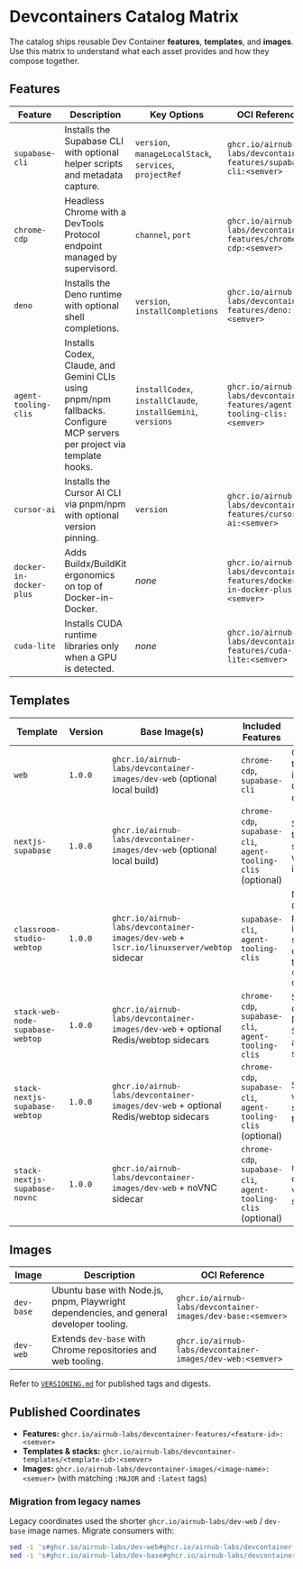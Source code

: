 # Devcontainers Catalog Matrix

The catalog ships reusable Dev Container **features**, **templates**, and **images**. Use this matrix to understand what each asset provides and how they compose together.

## Features

| Feature | Description | Key Options | OCI Reference |
| --- | --- | --- | --- |
| `supabase-cli` | Installs the Supabase CLI with optional helper scripts and metadata capture. | `version`, `manageLocalStack`, `services`, `projectRef` | `ghcr.io/airnub-labs/devcontainer-features/supabase-cli:<semver>` |
| `chrome-cdp` | Headless Chrome with a DevTools Protocol endpoint managed by supervisord. | `channel`, `port` | `ghcr.io/airnub-labs/devcontainer-features/chrome-cdp:<semver>` |
| `deno` | Installs the Deno runtime with optional shell completions. | `version`, `installCompletions` | `ghcr.io/airnub-labs/devcontainer-features/deno:<semver>` |
| `agent-tooling-clis` | Installs Codex, Claude, and Gemini CLIs using pnpm/npm fallbacks. Configure MCP servers per project via template hooks. | `installCodex`, `installClaude`, `installGemini`, `versions` | `ghcr.io/airnub-labs/devcontainer-features/agent-tooling-clis:<semver>` |
| `cursor-ai` | Installs the Cursor AI CLI via pnpm/npm with optional version pinning. | `version` | `ghcr.io/airnub-labs/devcontainer-features/cursor-ai:<semver>` |
| `docker-in-docker-plus` | Adds Buildx/BuildKit ergonomics on top of Docker-in-Docker. | _none_ | `ghcr.io/airnub-labs/devcontainer-features/docker-in-docker-plus:<semver>` |
| `cuda-lite` | Installs CUDA runtime libraries only when a GPU is detected. | _none_ | `ghcr.io/airnub-labs/devcontainer-features/cuda-lite:<semver>` |

## Templates

| Template | Version | Base Image(s) | Included Features | Notes | OCI Reference |
| --- | --- | --- | --- | --- | --- |
| `web` | `1.0.0` | `ghcr.io/airnub-labs/devcontainer-images/dev-web` (optional local build) | `chrome-cdp`, `supabase-cli` | Options toggle the prebuilt image and CDP channel/port. | `ghcr.io/airnub-labs/devcontainer-templates/web:1.0.0` |
| `nextjs-supabase` | `1.0.0` | `ghcr.io/airnub-labs/devcontainer-images/dev-web` (optional local build) | `chrome-cdp`, `supabase-cli`, `agent-tooling-clis` (optional) | Supports turnkey Next.js scaffolding with Supabase integrations. | `ghcr.io/airnub-labs/devcontainer-templates/nextjs-supabase:1.0.0` |
| `classroom-studio-webtop` | `1.0.0` | `ghcr.io/airnub-labs/devcontainer-images/dev-web` + `lscr.io/linuxserver/webtop` sidecar | `supabase-cli`, `agent-tooling-clis` | Managed/none Chrome policy presets mount into the sidecar; override via the `chromePolicies` option. | `ghcr.io/airnub-labs/devcontainer-templates/classroom-studio-webtop:1.0.0` |
| `stack-web-node-supabase-webtop` | `1.0.0` | `ghcr.io/airnub-labs/devcontainer-images/dev-web` + optional Redis/webtop sidecars | `chrome-cdp`, `supabase-cli`, `agent-tooling-clis` | Stack template combining Node tooling, Supabase CLI, and GUI sidecars. | `ghcr.io/airnub-labs/devcontainer-templates/stack-web-node-supabase-webtop:1.0.0` |
| `stack-nextjs-supabase-webtop` | `1.0.0` | `ghcr.io/airnub-labs/devcontainer-images/dev-web` + optional Redis/webtop sidecars | `chrome-cdp`, `supabase-cli`, `agent-tooling-clis` (optional) | Stack template with Next.js scaffolding toggles. | `ghcr.io/airnub-labs/devcontainer-templates/stack-nextjs-supabase-webtop:1.0.0` |
| `stack-nextjs-supabase-novnc` | `1.0.0` | `ghcr.io/airnub-labs/devcontainer-images/dev-web` + noVNC sidecar | `chrome-cdp`, `supabase-cli`, `agent-tooling-clis` (optional) | noVNC desktop variant of the stack. | `ghcr.io/airnub-labs/devcontainer-templates/stack-nextjs-supabase-novnc:1.0.0` |

## Images

| Image | Description | OCI Reference |
| --- | --- | --- |
| `dev-base` | Ubuntu base with Node.js, pnpm, Playwright dependencies, and general developer tooling. | `ghcr.io/airnub-labs/devcontainer-images/dev-base:<semver>` |
| `dev-web` | Extends `dev-base` with Chrome repositories and web tooling. | `ghcr.io/airnub-labs/devcontainer-images/dev-web:<semver>` |

Refer to [`VERSIONING.md`](../VERSIONING.md) for published tags and digests.

## Published Coordinates

- **Features:** `ghcr.io/airnub-labs/devcontainer-features/<feature-id>:<semver>`
- **Templates & stacks:** `ghcr.io/airnub-labs/devcontainer-templates/<template-id>:<semver>`
- **Images:** `ghcr.io/airnub-labs/devcontainer-images/<image-name>:<semver>` (with matching `:MAJOR` and `:latest` tags)

### Migration from legacy names

Legacy coordinates used the shorter `ghcr.io/airnub-labs/dev-web` / `dev-base` image names. Migrate consumers with:

```bash
sed -i 's#ghcr.io/airnub-labs/dev-web#ghcr.io/airnub-labs/devcontainer-images/dev-web#g' <file>
sed -i 's#ghcr.io/airnub-labs/dev-base#ghcr.io/airnub-labs/devcontainer-images/dev-base#g' <file>
```
